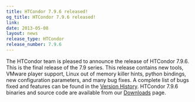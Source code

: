 ```yaml
---
title: HTCondor 7.9.6 released!
og_title: HTCondor 7.9.6 released!
link: 
date: 2013-05-08
layout: news
release_type: HTCondor
release_number: 7.9.6
---
```


The HTCondor team is pleased to announce the release of HTCondor 7.9.6. This is the final release of the 7.9 series. This release contains new tools, VMware player support, Linux out of memory killer hints, python bindings, new configuration parameters, and many bug fixes. A complete list of bugs fixed and features can be found in the <a href="manual/v7.9/9_3Development_Release.html">Version History</a>. HTCondor 7.9.6 binaries and source code are available from our <a href="downloads/">Downloads</a> page. 
